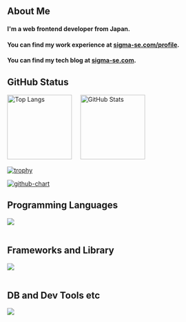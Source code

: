 ## About Me

#### I'm a web frontend developer from Japan.
#### You can find my work experience at [sigma-se.com/profile](https://sigma-se.com/profile).
#### You can find my tech blog at  [sigma-se.com](https://sigma-se.com/).

## GitHub Status
<p>
  <img alt="Top Langs" height="150px" src="https://github-readme-stats.vercel.app/api/top-langs/?username=s-hama&layout=compact&count_private=true&show_icons=true&theme=tokyonight" />
  &nbsp;&nbsp;&nbsp;
  <img alt="GitHub Stats" height="150px" src="https://github-readme-stats.vercel.app/api?username=s-hama&count_private=true&show_icons=true&theme=tokyonight" />
</p>

[![trophy](https://github-profile-trophy.vercel.app/?username=s-hama&theme=onedark)](https://github-profile-trophy.vercel.app/?username=ryo-ma&theme=tokyonight)

[![github-chart](https://github-chart.vercel.app/api?user=s-hama)](https://github.com/s-hama/github-chart)

## Programming Languages
<img src="https://skillicons.dev/icons?i=html,css,js,typescript,java,cs,py,php" /> <br /><br />

## Frameworks and Library
<img src="https://skillicons.dev/icons?i=angular,nodejs,npm,react,django,dotnet,wordpress" /> <br /><br />

## DB and Dev Tools etc
<img src="https://skillicons.dev/icons?i=postgresql,linux,nginx,aws,sentry,vscode,figma,eclipse,jest,latex,git,github,gitlab" /> <br /><br />

